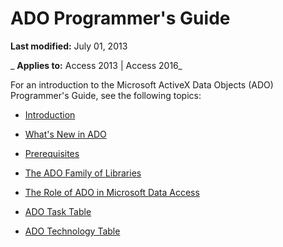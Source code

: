 
# ADO Programmer's Guide

 **Last modified:** July 01, 2013

 _ **Applies to:** Access 2013 | Access 2016_

For an introduction to the Microsoft ActiveX Data Objects (ADO) Programmer's Guide, see the following topics:


- [Introduction](40492840-0a03-ed2b-2ae8-f42749ef9b53.md)
    
- [What's New in ADO](fd3d0f9c-e9df-d130-13e3-757620e9400c.md)
    
- [Prerequisites](32a418ed-70d6-06ad-f387-b7a36abf60a6.md)
    
- [The ADO Family of Libraries](9e794509-d0a8-2e5b-02a8-65e26f059c4e.md)
    
- [The Role of ADO in Microsoft Data Access](e9087ec8-850b-ebbe-369a-a5987a528de6.md)
    
- [ADO Task Table](39671d86-72ac-a7b0-53d2-7a17429b15ad.md)
    
- [ADO Technology Table](3aaf5036-ff18-7e80-c131-9459ce78eec4.md)
    
